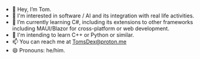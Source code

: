 - 👋 Hey, I’m Tom.
- 👀 I'm interested in software / AI and its integration with real life activities.
- 🌱 I’m currently learning C#, including its extensions to other frameworks including MAUI/Blazor for cross-platform or web development.
- 🦍 I'm intending to learn C++ or Python or similar.
- 📫 You can reach me at TomsDex@proton.me
- 😄 Pronouns: he/him.
